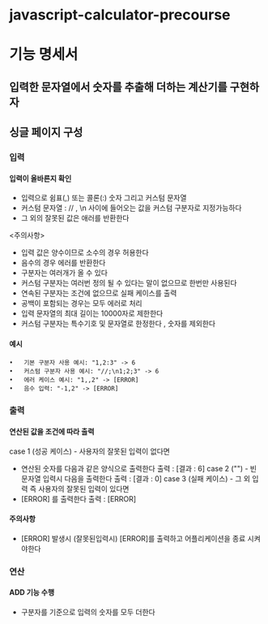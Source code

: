 # javascript-calculator-precourse

# 기능 명세서

## 입력한 문자열에서 숫자를 추출해 더하는 계산기를 구현하자

## 싱글 페이지 구성

### 입력

#### 입력이 올바른지 확인

- 입력으로 쉼표(,) 또는 콜론(:) 숫자 그리고 커스텀 문자열
- 커스텀 문자열 : // , \n 사이에 들어오는 값을 커스텀 구분자로 지정가능하다
- 그 외의 잘못된 값은 애러를 반환한다

<주의사항>

- 입력 값은 양수이므로 소수의 경우 허용한다
- 음수의 경우 에러를 반환한다
- 구분자는 여러개가 올 수 있다
- 커스텀 구분자는 여러번 정의 될 수 있다는 말이 없으므로 한번만 사용된다
- 연속된 구분자는 조건에 없으므로 실패 케이스를 출력
- 공백이 포함되는 경우는 모두 에러로 처리
- 입력 문자열의 최대 길이는 10000자로 제한한다
- 커스텀 구분자는 특수기호 및 문자열로 한정한다 , 숫자를 제외한다

#### 예시

    •	기본 구분자 사용 예시: "1,2:3" -> 6
    •	커스텀 구분자 사용 예시: "//;\n1;2;3" -> 6
    •	에러 케이스 예시: "1,,2" -> [ERROR]
    •	음수 입력: "-1,2" -> [ERROR]

### 출력

#### 연산된 값을 조건에 따라 출력

case 1 (성공 케이스) - 사용자의 잘못된 입력이 없다면

- 연산된 숫자를 다음과 같은 양식으로 출력한다
  출력 : [결과 : 6]
  case 2 ("") - 빈 문자열 입력시 다음을 출력한다
  출력 : [결과 : 0]
  case 3 (실패 케이스) - 그 외 입력 즉 사용자의 잘못된 입력이 있다면
- [ERROR] 를 출력한다
  출력 : [ERROR]

#### 주의사항

- [ERROR] 발생시 (잘못된입력시) [ERROR]를 출력하고 어플리케이션을 종료 시켜야한다

### 연산

#### ADD 기능 수행

- 구분자를 기준으로 입력의 숫자를 모두 더한다

